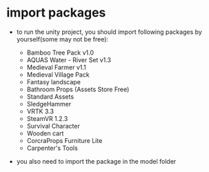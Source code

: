 # import packages

* to run the unity project, you should import following packages by yourself(some may not be free):
  * Bamboo Tree Pack v1.0
  * AQUAS Water - River Set v1.3
  * Medieval Farmer v1.1
  * Medieval Village Pack
  * Fantasy landscape
  * Bathroom Props (Assets Store Free)
  * Standard Assets
  * SledgeHammer
  * VRTK 3.3
  * SteamVR 1.2.3
  * Survival Character
  * Wooden cart
  * CorcraProps Furniture Lite
  * Carpenter's Tools

* you also need to import the package in the model folder

